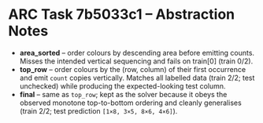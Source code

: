 # ARC Task 7b5033c1 – Abstraction Notes

- **area_sorted** – order colours by descending area before emitting counts. Misses the intended vertical sequencing and fails on train[0] (train 0/2).
- **top_row** – order colours by the (row, column) of their first occurrence and emit `count` copies vertically. Matches all labelled data (train 2/2; test unchecked) while producing the expected-looking test column.
- **final** – same as `top_row`; kept as the solver because it obeys the observed monotone top-to-bottom ordering and cleanly generalises (train 2/2; test prediction `[1×8, 3×5, 8×6, 4×6]`).
